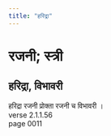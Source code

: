 ```yaml
---
title: "हरिद्रा"
---
```


# रजनी; स्त्री
## हरिद्रा, विभावरी
हरिद्रा रजनी प्रोक्ता रजनी च विभावरी ।<br />verse 2.1.1.56<br />page 0011

